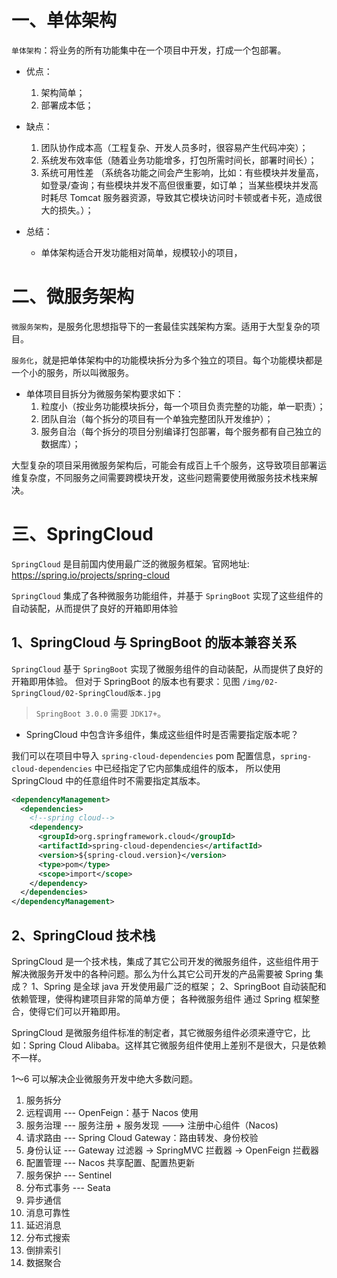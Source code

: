 # 一、单体架构
`单体架构`：将业务的所有功能集中在一个项目中开发，打成一个包部署。

- 优点：
  1. 架构简单； 
  2. 部署成本低； 
  
- 缺点：
  1. 团队协作成本高（工程复杂、开发人员多时，很容易产生代码冲突）；
  2. 系统发布效率低（随着业务功能增多，打包所需时间长，部署时间长）； 
  3. 系统可用性差
        （系统各功能之间会产生影响，比如：有些模块并发量高，如登录/查询；有些模块并发不高但很重要，如订单；
        当某些模块并发高时耗尽 Tomcat 服务器资源，导致其它模块访问时卡顿或者卡死，造成很大的损失。）；

- 总结：
  - 单体架构适合开发功能相对简单，规模较小的项目，

# 二、微服务架构

`微服务架构`，是服务化思想指导下的一套最佳实践架构方案。适用于大型复杂的项目。

`服务化`，就是把单体架构中的功能模块拆分为多个独立的项目。每个功能模块都是一个小的服务，所以叫微服务。

- 单体项目目拆分为微服务架构要求如下：
  1. 粒度小（按业务功能模块拆分，每一个项目负责完整的功能，单一职责）；
  2. 团队自治（每个拆分的项目有一个单独完整团队开发维护）；
  3. 服务自治（每个拆分的项目分别编译打包部署，每个服务都有自己独立的数据库）；

大型复杂的项目采用微服务架构后，可能会有成百上千个服务，这导致项目部署运维复杂度，不同服务之间需要跨模块开发，这些问题需要使用微服务技术栈来解决。

# 三、SpringCloud

`SpringCloud` 是目前国内使用最广泛的微服务框架。官网地址: <https://spring.io/projects/spring-cloud>

`SpringCloud` 集成了各种微服务功能组件，并基于 `SpringBoot` 实现了这些组件的自动装配，从而提供了良好的开箱即用体验

## 1、SpringCloud 与 SpringBoot 的版本兼容关系

`SpringCloud` 基于 `SpringBoot` 实现了微服务组件的自动装配，从而提供了良好的开箱即用体验。
但对于 SpringBoot 的版本也有要求：见图 `/img/02-SpringCloud/02-SpringCloud版本.jpg`

> `SpringBoot 3.0.0` 需要 `JDK17+`。

* SpringCloud 中包含许多组件，集成这些组件时是否需要指定版本呢？

我们可以在项目中导入 `spring-cloud-dependencies` pom 配置信息，`spring-cloud-dependencies` 中已经指定了它内部集成组件的版本，
所以使用 SpringCloud 中的任意组件时不需要指定其版本。
```xml
<dependencyManagement>
  <dependencies>
    <!--spring cloud-->
    <dependency>
      <groupId>org.springframework.cloud</groupId>
      <artifactId>spring-cloud-dependencies</artifactId>
      <version>${spring-cloud.version}</version>
      <type>pom</type>
      <scope>import</scope>
    </dependency>
  </dependencies>
</dependencyManagement>
```

## 2、SpringCloud 技术栈

SpringCloud 是一个技术栈，集成了其它公司开发的微服务组件，这些组件用于解决微服务开发中的各种问题。那么为什么其它公司开发的产品需要被 Spring 集成？
1、Spring 是全球 java 开发使用最广泛的框架；
2、SpringBoot 自动装配和依赖管理，使得构建项目非常的简单方便；
各种微服务组件 通过 Spring 框架整合，使得它们可以开箱即用。

SpringCloud 是微服务组件标准的制定者，其它微服务组件必须来遵守它，比如：Spring Cloud Alibaba。这样其它微服务组件使用上差别不是很大，只是依赖不一样。

1～6 可以解决企业微服务开发中绝大多数问题。

1. 服务拆分 
2. 远程调用 --- OpenFeign：基于 Nacos 使用 
3. 服务治理 --- 服务注册 + 服务发现 ---> 注册中心组件（Nacos)
4. 请求路由 --- Spring Cloud Gateway：路由转发、身份校验 
5. 身份认证 --- Gateway 过滤器 -> SpringMVC 拦截器 -> OpenFeign 拦截器
6. 配置管理 --- Nacos 共享配置、配置热更新
7. 服务保护 --- Sentinel
8. 分布式事务 --- Seata 
9. 异步通信 
10. 消息可靠性 
11. 延迟消息 
12. 分布式搜索 
13. 倒排索引 
14. 数据聚合